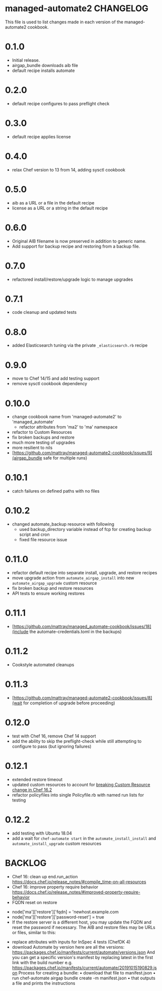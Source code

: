 # managed-automate2 CHANGELOG
This file is used to list changes made in each version of the managed-automate2 cookbook.

# 0.1.0
- Initial release.
- airgap_bundle downloads aib file
- default recipe installs automate

# 0.2.0
- default recipe configures to pass preflight check

# 0.3.0
- default recipe applies license

# 0.4.0
- relax Chef version to 13 from 14, adding sysctl cookbook

# 0.5.0
- aib as a URL or a file in the default recipe
- license as a URL or a string in the default recipe

# 0.6.0
- Original AIB filename is now preserved in addition to generic name.
- Add support for backup recipe and restoring from a backup file.

# 0.7.0
- refactored install/restore/upgrade logic to manage upgrades

# 0.7.1
- code cleanup and updated tests

# 0.8.0
- added Elasticsearch tuning via the private `_elasticsearch.rb` recipe

# 0.9.0
- move to Chef 14/15 and add testing support
- remove sysctl cookbook dependency

# 0.10.0
- change cookbook name from 'managed-automate2' to 'managed_automate'
  - refactor attributes from 'ma2' to 'ma' namespace
- refactor to Custom Resources
- fix broken backups and restore
- much more testing of upgrades
- more resilient to nils
- [https://github.com/mattray/managed-automate2-cookbook/issues/9](airgap_bundle safe for multiple runs)

# 0.10.1
- catch failures on defined paths with no files

# 0.10.2
- changed automate_backup resource with following
  - used backup_directory variable instead of fcp for creating backup script and cron
  - fixed file resource issue

# 0.11.0
- refactor default recipe into separate install, upgrade, and restore recipes
- move upgrade action from `automate_airgap_install` into new `automate_airgap_upgrade` custom resource
- fix broken backup and restore resources
- API tests to ensure working restores

# 0.11.1
- [https://github.com/mattray/managed_automate-cookbook/issues/18](include the automate-credentials.toml in the backups)

# 0.11.2
- Cookstyle automated cleanups

# 0.11.3
- [https://github.com/mattray/managed-automate2-cookbook/issues/8](wait for completion of upgrade before proceeding)

# 0.12.0
- test with Chef 16, remove Chef 14 support
- add the ability to skip the preflight-check while still attempting to configure to pass (but ignoring failures)

# 0.12.1
- extended restore timeout
- updated custom resources to account for [breaking Custom Resource change in Chef 16.2](https://discourse.chef.io/t/chef-infra-client-16-2-released/17284)
- refactor policyfiles into single Policyfile.rb with named run lists for testing

# 0.12.2
- add testing with Ubuntu 18.04
- add a wait for `chef-automate start` in the `automate_install_install` and `automate_install_upgrade` custom resources

# BACKLOG
- Chef 16: clean up end.run_action https://docs.chef.io/release_notes/#compile_time-on-all-resources
- Chef 16: improve property require behavior https://docs.chef.io/release_notes/#improved-property-require-behavior
- FQDN reset on restore
+    node['ma']['restore']['fqdn] = 'newhost.example.com
+    node['ma']['restore']['password-reset'] = true
+ If the restore server is a different host, you may update the FQDN and reset the password if necessary. The AIB and restore files may be URLs or files, similar to this:
- replace attributes with inputs for InSpec 4 tests (ChefDK 4)
- download Automate by version
here are all the versions: https://packages.chef.io/manifests/current/automate/versions.json
And you can get a specific version's manifest by replacing latest in the first link with the build number
e.g. https://packages.chef.io/manifests/current/automate/20191015190829.json
Process for creating a bundle:
• download that file to manifest.json
• run chef-automate airgap bundle create -m manifest.json
• that outputs a file and prints the instructions

